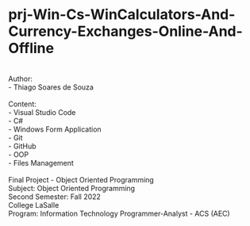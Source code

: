 # prj-Win-Cs-WinCalculators-And-Currency-Exchanges-Online-And-Offline
<br/>
Author:
<br/>
- Thiago Soares de Souza
<br/>
<br/>
Content:
<br/>
- Visual Studio Code
<br/>
- C#
<br/>
- Windows Form Application
<br/>
- Git
<br/>
- GitHub
<br/>
- OOP
<br/>
- Files Management
<br/>
<br/>
Final Project - Object Oriented Programming
<br/>
Subject: Object Oriented Programming
<br/>
Second Semester: Fall 2022
<br/>
College LaSalle
<br/>
Program: Information Technology Programmer-Analyst - ACS (AEC)
